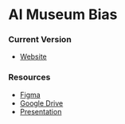 # AI Museum Bias

### Current Version
- [Website][deployment]

### Resources 
- [Figma][figma]
- [Google Drive][drive]
- [Presentation][presentation]


<!-- Markdown link & img dfn's -->

[figma]: https://www.figma.com/file/LeynTETJevsGxXlTi0WjIm/%F0%9F%8F%9B-Bias-Museum?node-id=52%3A26
[drive]: https://drive.google.com/drive/folders/1ikQYTc4BLRXbU0P7lKNoJ7RJCqdhmSSi?usp=sharing
[presentation]: https://docs.google.com/presentation/d/1DWHy8ocq0eV5o9490ADkKMqpLfi1rHImEhqggg6C1uo/edit?usp=sharing
[deployment]: https://bias-museum.vercel.app/

